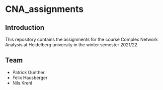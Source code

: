 # CNA_assignments

## Introduction

This repository contains the assignments for the course Complex Network Analysis at Heidelberg university in the winter semester 2021/22. 

## Team
- Patrick Günther
- Felix Hausberger
- Nils Krehl